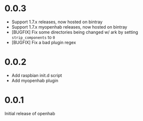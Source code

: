 # 0.0.3
- Support 1.7.x releases, now hosted on bintray
- Support 1.7.x myopenhab releases, now hosted on bintray
- [BUGFIX] Fix some directories being changed w/ ark by setting `strip_components` to `0`
- [BUGFIX] Fix a bad plugin regex

# 0.0.2
- Add raspbian init.d script
- Add myopenhab plugin

# 0.0.1

Initial release of openhab
